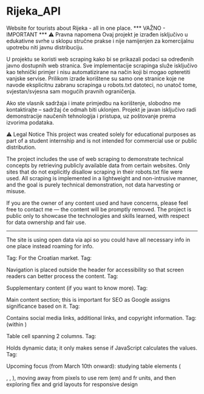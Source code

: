 # Rijeka_API
Website for tourists about Rijeka - all in one place.
*** VAŽNO - IMPORTANT ***
⚠️ Pravna napomena
Ovaj projekt je izrađen isključivo u edukativne svrhe u sklopu stručne prakse i nije namijenjen za komercijalnu upotrebu niti javnu distribuciju.

U projektu se koristi web scraping kako bi se prikazali podaci sa određenih javno dostupnih web stranica. Sve implementacije scrapinga služe isključivo kao tehnički primjer i nisu automatizirane na način koji bi mogao opteretiti vanjske servise. Prilikom izrade korištene su samo one stranice koje ne navode eksplicitnu zabranu scrapinga u robots.txt datoteci, no unatoč tome, svjestan/svjesna sam mogućih pravnih ograničenja.

Ako ste vlasnik sadržaja i imate primjedbu na korištenje, slobodno me kontaktirajte – sadržaj će odmah biti uklonjen. Projekt je javan isključivo radi demonstracije naučenih tehnologija i pristupa, uz poštovanje prema izvorima podataka.

⚠️ Legal Notice
This project was created solely for educational purposes as part of a student internship and is not intended for commercial use or public distribution.

The project includes the use of web scraping to demonstrate technical concepts by retrieving publicly available data from certain websites. Only sites that do not explicitly disallow scraping in their robots.txt file were used. All scraping is implemented in a lightweight and non-intrusive manner, and the goal is purely technical demonstration, not data harvesting or misuse.

If you are the owner of any content used and have concerns, please feel free to contact me — the content will be promptly removed. The project is public only to showcase the technologies and skills learned, with respect for data ownership and fair use.

---
The site is using open data via api so you could have all necessary info in one place instead roaming for info.

Tag: <html lang="hr">
For the Croatian market.
Tag: <nav>

Navigation is placed outside the header for accessibility so that screen readers can better process the content.
Tag: <aside>

Supplementary content (if you want to know more).
Tag: <article>

Main content section; this is important for SEO as Google assigns significance based on it.
Tag: <footer>

Contains social media links, additional links, and copyright information.
Tag: <td colspan="2"> (within <tbody>)

Table cell spanning 2 columns.
Tag: <tfoot>

Holds dynamic data; it only makes sense if JavaScript calculates the values.
Tag: <table>

Upcoming focus (from March 10th onward): studying table elements (<thead>, <tbody>, <tfoot>), moving away from pixels to use rem (em) and fr units, and then exploring flex and grid layouts for responsive design

